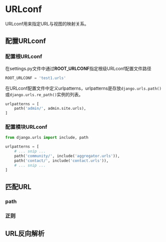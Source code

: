 # URLconf

URLconf用来指定URL与视图的映射关系。

## 配置URLconf

### 配置根URLconf

在settings.py文件中通过**ROOT_URLCONF**指定根级URLconf配置文件路径

```python
ROOT_URLCONF = 'test1.urls'
```

在URLconf配置文件中定义urlpatterns，urlpatterns是存放`django.urls.path()`或`django.urls.re_path()`实例的列表。

```python
urlpatterns = [
	path('admin/', admin.site.urls),
]
```

### 配置模块URLconf



```python
from django.urls import include, path

urlpatterns = [
    # ... snip ...
    path('community/', include('aggregator.urls')),
    path('contact/', include('contact.urls')),
    # ... snip ...
]
```

## 匹配URL

### path

### 正则

## URL反向解析


